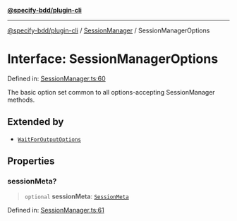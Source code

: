 [**@specify-bdd/plugin-cli**](../../README.md)

***

[@specify-bdd/plugin-cli](../../README.md) / [SessionManager](../README.md) / SessionManagerOptions

# Interface: SessionManagerOptions

Defined in: [SessionManager.ts:60](https://github.com/specify-bdd/specify-core/blob/67fcf13e97d7dd51571b4867185f0bf446eae83d/modules/@specify-bdd/plugin-cli/src/lib/SessionManager.ts#L60)

The basic option set common to all options-accepting SessionManager methods.

## Extended by

- [`WaitForOutputOptions`](WaitForOutputOptions.md)

## Properties

### sessionMeta?

> `optional` **sessionMeta**: [`SessionMeta`](SessionMeta.md)

Defined in: [SessionManager.ts:61](https://github.com/specify-bdd/specify-core/blob/67fcf13e97d7dd51571b4867185f0bf446eae83d/modules/@specify-bdd/plugin-cli/src/lib/SessionManager.ts#L61)

